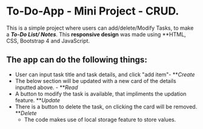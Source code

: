 # To-Do-App - Mini Project - CRUD.
This is a simple project where users can add/delete/Modify Tasks, to make a **_To-Do List/ Notes_**. This **responsive design** was made using **HTML, CSS, Bootstrap 4 and JavaScript.
## The app can do the following things:
* User can input task title and task details, and click "add item"- **_Create_
* The below section will be updated with a new card of the details inputted above. - **_Read_
* A button to modify the task is available, that impliments the updation feature. **_Update_
* There is a button to delete the task, on clicking the card will be removed. **_Delete_
  * The code makes use of local storage feature to store values.
